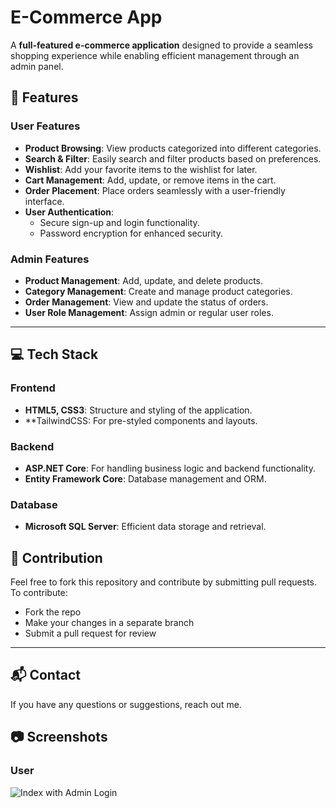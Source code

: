# E-Commerce App  

A **full-featured e-commerce application** designed to provide a seamless shopping experience while enabling efficient management through an admin panel.  

## 🌟 Features  

### **User Features**  
- **Product Browsing**: View products categorized into different categories.  
- **Search & Filter**: Easily search and filter products based on preferences.  
- **Wishlist**: Add your favorite items to the wishlist for later.  
- **Cart Management**: Add, update, or remove items in the cart.  
- **Order Placement**: Place orders seamlessly with a user-friendly interface.  
- **User Authentication**:  
  - Secure sign-up and login functionality.  
  - Password encryption for enhanced security.  

### **Admin Features**  
- **Product Management**: Add, update, and delete products.  
- **Category Management**: Create and manage product categories.  
- **Order Management**: View and update the status of orders.  
- **User Role Management**: Assign admin or regular user roles.  
---

## 💻 Tech Stack  

### **Frontend**   
- **HTML5, CSS3**: Structure and styling of the application.  
- **TailwindCSS: For pre-styled components and layouts.  

### **Backend**  
- **ASP.NET Core**: For handling business logic and backend functionality.  
- **Entity Framework Core**: Database management and ORM.  

### **Database**  
- **Microsoft SQL Server**: Efficient data storage and retrieval.

## 🤝 Contribution  

Feel free to fork this repository and contribute by submitting pull requests.  
To contribute:

- Fork the repo  
- Make your changes in a separate branch  
- Submit a pull request for review  

---

## 📬 Contact  

If you have any questions or suggestions, reach out me.

## 📷 Screenshots 

### **User** 

![Index with Admin Login](/wwwroot/screenshots/order.png)


